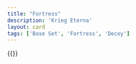 ```yaml
---
title: "Fortress"
description: 'Krieg Eterna'
layout: card
tags: ['Base Set', 'Fortress', 'Decoy']
---
```

{{<card-detail-page title="Fortress" artwork="The Fortress of Königstein by Bernardo Bellotto (1758)" />}}